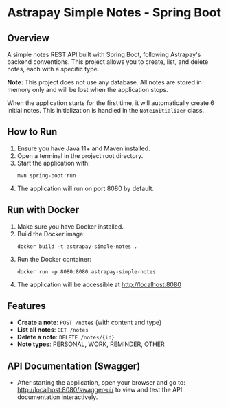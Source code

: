 # Astrapay Simple Notes - Spring Boot

## Overview
A simple notes REST API built with Spring Boot, following Astrapay's backend conventions. This project allows you to create, list, and delete notes, each with a specific type.

**Note:** This project does not use any database. All notes are stored in memory only and will be lost when the application stops.

When the application starts for the first time, it will automatically create 6 initial notes. This initialization is handled in the `NoteInitializer` class.

## How to Run
1. Ensure you have Java 11+ and Maven installed.
2. Open a terminal in the project root directory.
3. Start the application with:
   ```
   mvn spring-boot:run
   ```
4. The application will run on port 8080 by default.

## Run with Docker
1. Make sure you have Docker installed.
2. Build the Docker image:
   ```
   docker build -t astrapay-simple-notes .
   ```
3. Run the Docker container:
   ```
   docker run -p 8080:8080 astrapay-simple-notes
   ```
4. The application will be accessible at [http://localhost:8080](http://localhost:8080)

## Features
- **Create a note**: `POST /notes` (with content and type)
- **List all notes**: `GET /notes`
- **Delete a note**: `DELETE /notes/{id}`
- **Note types**: PERSONAL, WORK, REMINDER, OTHER

## API Documentation (Swagger)
- After starting the application, open your browser and go to:
  [http://localhost:8080/swagger-ui/](http://localhost:8080/swagger-ui/)
  to view and test the API documentation interactively.
